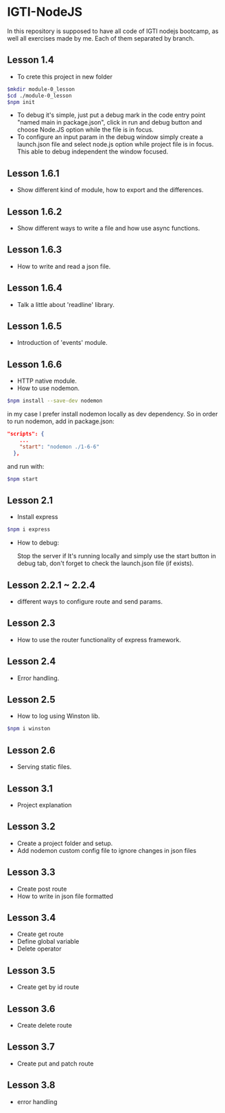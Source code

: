 # IGTI-NodeJS

 In this repository is supposed to have all code of IGTI nodejs bootcamp, as well all exercises made by me. Each of them separated by branch.

## Lesson 1.4

* To crete this project in new folder

```bash
$mkdir module-0_lesson
$cd ./module-0_lesson
$npm init
```

* To debug it's simple, just put a debug mark in the code entry point "named main in package.json", click in run and debug button and choose Node.JS option while the file is in focus.
* To configure an input param in the debug window simply create a launch.json file and select node.js option while project file is in focus. This able to debug independent the window focused.

## Lesson 1.6.1

* Show different kind of module, how to export and the differences.

## Lesson 1.6.2

* Show different ways to write a file and how use async functions.

## Lesson 1.6.3

* How to write and read a json file.

## Lesson 1.6.4

* Talk a little about 'readline' library.

## Lesson 1.6.5

* Introduction of 'events' module.

## Lesson 1.6.6

* HTTP native module.
* How to use nodemon.

```bash
$npm install --save-dev nodemon
```

in my case I prefer install nodemon locally as dev dependency. So in order to run nodemon, add in package.json:

```json
"scripts": {
    ...
    "start": "nodemon ./1-6-6"
  },
```

and run with:

```bash
$npm start
```

## Lesson 2.1

* Install express

```bash
$npm i express
```

* How to debug:
  
  Stop the server if It's running locally and simply use the start button in debug tab, don't forget to check the launch.json file (if exists).

## Lesson 2.2.1 ~ 2.2.4

* different ways to configure route and send params.

## Lesson 2.3

* How to use the router functionality of express framework.

## Lesson 2.4

* Error handling.

## Lesson 2.5

* How to log using Winston lib.

```bash
$npm i winston
```

## Lesson 2.6

* Serving static files.

## Lesson 3.1

* Project explanation

## Lesson 3.2

* Create a project folder and setup.
* Add nodemon custom config file to ignore changes in json files

## Lesson 3.3

* Create post route
* How to write in json file formatted

## Lesson 3.4

* Create get route
* Define global variable
* Delete operator

## Lesson 3.5

* Create get by id route

## Lesson 3.6

* Create delete route

## Lesson 3.7

* Create put and patch route

## Lesson 3.8

* error handling
